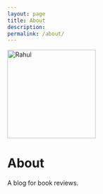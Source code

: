 ```yaml
---
layout: page
title: About
description: 
permalink: /about/
---
```


<img class="img-rounded" src="/rahulgogoi/images/profile.png" alt="Rahul" width="200">

# About

A blog for book reviews.
